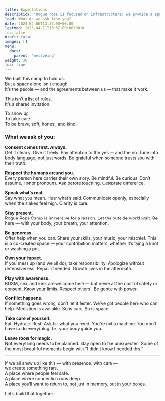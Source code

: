 ```yaml
---
title: Expectations
description: 'Rogue rope is focused on infrastructure: we provide a space, a place to pitch your tent, stuff to eat and drink. Suspension points. A sound-system. Waterand power, toilets and warm showers.'
lead: What do we ask from you?
date: 2024-04-06T13:37:00+00:00
lastmod: 2025-04-11T13:37:00+00:00+0
toc:false
draft: false
images: []
menu: 
  docs:
    parent: "wellbeing"
weight: 30
toc: true
---
```


We built this camp to hold us.  
But a space alone isn’t enough.  
It’s the people — and the agreements between us — that make it work.

This isn’t a list of rules.  
It’s a shared invitation.

To show up.  
To take care.  
To be brave, soft, honest, and kind.

### What we ask of you:

**Consent comes first. Always.**  
Get it clearly. Give it freely. Pay attention to the yes — and the no. Tune into body language, not just words. Be grateful when someone trusts you with their truth.

**Respect the humans around you.**  
Every person here carries their own story. Be mindful. Be curious. Don’t assume. Honor pronouns. Ask before touching. Celebrate difference.

**Speak what’s real.**  
Say what you mean. Hear what’s said. Communicate openly, especially when the stakes feel high. Clarity is care.

**Stay present.**  
Rogue Rope Camp is immersive for a reason. Let the outside world wait. Be here — with your body, your breath, your attention.

**Be generous.**  
Offer help when you can. Share your skills, your music, your mischief. This is a co-created space — your contribution matters, whether it’s tying a knot or washing a pot.

**Own your impact.**  
If you mess up (and we all do), take responsibility. Apologize without defensiveness. Repair if needed. Growth lives in the aftermath.

**Play with awareness.**  
BDSM, sex, and kink are welcome here — but never at the cost of safety or consent. Know your limits. Respect others'. Be gentle with power.

**Conflict happens.**  
If something goes wrong, don’t let it fester. We’ve got people here who can help. Mediation is available. So is care. So is space.

**Take care of yourself.**  
Eat. Hydrate. Rest. Ask for what you need. You’re not a machine. You don’t have to do everything. Let your body guide you.

**Leave room for magic.**  
Not everything needs to be planned. Stay open to the unexpected. Some of the most beautiful moments begin with "I didn’t know I needed this.”

---

If we all show up like this — with presence, with care —  
we create something rare.  
A place where people feel safe.  
A place where connection runs deep.  
A place you’ll want to return to, not just in memory, but in your bones.

Let’s build that together.